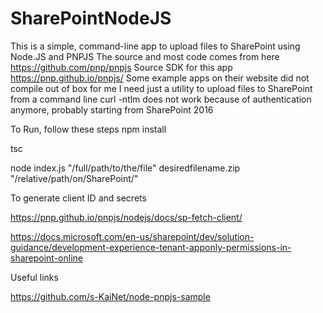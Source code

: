 # SharePointNodeJS
This is a simple, command-line app to upload files to SharePoint using Node.JS and PNPJS
The source and most code comes from here 
https://github.com/pnp/pnpjs Source SDK for this app
https://pnp.github.io/pnpjs/
Some example apps on their website did not compile out of box for me
I need just a utility to upload files to SharePoint from a command line
curl -ntlm does not work because of authentication anymore, probably starting from SharePoint 2016

To Run, follow these steps
npm install

tsc

node index.js "/full/path/to/the/file"  desiredfilename.zip "/relative/path/on/SharePoint/"


To generate client ID and secrets

https://pnp.github.io/pnpjs/nodejs/docs/sp-fetch-client/

https://docs.microsoft.com/en-us/sharepoint/dev/solution-guidance/development-experience-tenant-apponly-permissions-in-sharepoint-online


Useful links

https://github.com/s-KaiNet/node-pnpjs-sample 
